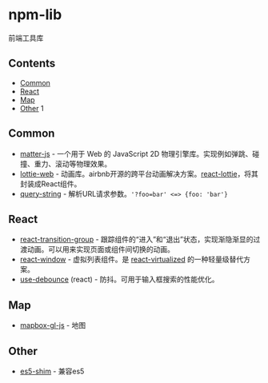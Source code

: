 # npm-lib
前端工具库

## Contents

- [Common](#common)
- [React](#react)
- [Map](#map)
- [Other](#Other)
1

## Common

- [matter-js](https://www.npmjs.com/package/matter-js) - 一个用于 Web 的 JavaScript 2D 物理引擎库。实现例如弹跳、碰撞、重力、滚动等物理效果。
- [lottie-web](https://github.com/airbnb/lottie-web) - 动画库。airbnb开源的跨平台动画解决方案。[react-lottie](https://www.npmjs.com/package/react-lottie)，将其封装成React组件。
- [query-string](https://www.npmjs.com/package/query-string) - 解析URL请求参数。`'?foo=bar' <=> {foo: 'bar'}`

## React

- [react-transition-group](https://www.npmjs.com/package/react-transition-group) - 跟踪组件的“进入”和“退出”状态，实现渐隐渐显的过渡动画。可以用来实现页面或组件间切换的动画。
- [react-window](https://www.npmjs.com/package/react-window) - 虚拟列表组件。是 [react-virtualized](https://www.npmjs.com/package/react-virtualized) 的一种轻量级替代方案。
- [use-debounce](https://www.npmjs.com/package/use-debounce) (react) - 防抖。可用于输入框搜索的性能优化。

## Map

- [mapbox-gl-js](http://www.mapbox.cn/tutorials/gljs/) - 地图

## Other

- [es5-shim](https://github.com/es-shims/es5-shim) - 兼容es5
